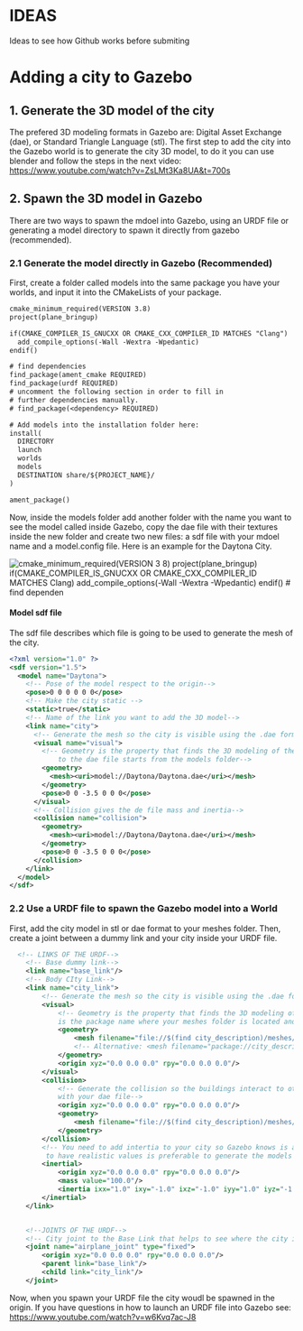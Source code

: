 # IDEAS
Ideas to see how Github works before submiting

# Adding a city to Gazebo
## 1. Generate the 3D model of the city
The prefered 3D modeling formats in Gazebo are: Digital Asset Exchange (dae), or Standard Triangle Language (stl). The first step to add the city into the Gazebo world is to generate the city 3D model, to do it you can use blender and follow the steps in the next video: https://www.youtube.com/watch?v=ZsLMt3Ka8UA&t=700s
## 2. Spawn the 3D model in Gazebo
There are two ways to spawn the mdoel into Gazebo, using an URDF file or generating a model directory to spawn it directly from gazebo (recommended).
### 2.1 Generate the model directly in Gazebo (Recommended)
First, create a folder called models into the same package you have your worlds, and input it into the CMakeLists of your package. 
```txt
cmake_minimum_required(VERSION 3.8)
project(plane_bringup)

if(CMAKE_COMPILER_IS_GNUCXX OR CMAKE_CXX_COMPILER_ID MATCHES "Clang")
  add_compile_options(-Wall -Wextra -Wpedantic)
endif()

# find dependencies
find_package(ament_cmake REQUIRED)
find_package(urdf REQUIRED)
# uncomment the following section in order to fill in
# further dependencies manually.
# find_package(<dependency> REQUIRED)

# Add models into the installation folder here:
install(
  DIRECTORY 
  launch 
  worlds
  models 
  DESTINATION share/${PROJECT_NAME}/
)

ament_package()

```
Now, inside the models folder add another folder with the name you want to see the model called inside Gazebo, copy the dae file with their textures inside the new folder and create two new files: a sdf file with your mdoel name and a model.config file. Here is an example for the Daytona City.

![cmake_minimum_required(VERSION 3 8) project(plane_bringup) if(CMAKE_COMPILER_IS_GNUCXX OR CMAKE_CXX_COMPILER_ID MATCHES Clang) add_compile_options(-Wall -Wextra -Wpedantic) endif() # find dependen](https://github.com/user-attachments/assets/fc85f568-716e-4353-9891-e6c63b56e4c0)

#### Model sdf file

The sdf file describes which file is going to be used to generate the mesh of the city.

```xml
<?xml version="1.0" ?>
<sdf version="1.5">
  <model name="Daytona">
    <!-- Pose of the model respect to the origin-->
    <pose>0 0 0 0 0 0</pose>
    <!-- Make the city static -->
    <static>true</static>
    <!-- Name of the link you want to add the 3D model-->
    <link name="city">
      <!-- Generate the mesh so the city is visible using the .dae format-->
      <visual name="visual">
        <!-- Geometry is the property that finds the 3D modeling of the city,where the path
            to the dae file starts from the models folder-->
        <geometry>
          <mesh><uri>model://Daytona/Daytona.dae</uri></mesh>
        </geometry>
        <pose>0 0 -3.5 0 0 0</pose>
      </visual>
      <!-- Collision gives the de file mass and inertia-->
      <collision name="collision">
        <geometry>
          <mesh><uri>model://Daytona/Daytona.dae</uri></mesh>
        </geometry>
        <pose>0 0 -3.5 0 0 0</pose>
      </collision>
    </link>
  </model>
</sdf>
```





### 2.2 Use a URDF file to spawn the Gazebo model into a World
First, add the city model in stl or dae format to your meshes folder. Then, create a joint between a dummy link and your city inside your URDF file. 
```xml
  <!-- LINKS OF THE URDF-->
    <!-- Base dummy link-->
    <link name="base_link"/>
    <!-- Body CIty Link-->
    <link name="city_link">
        <!-- Generate the mesh so the city is visible using the .dae format-->
        <visual>
            <!-- Geometry is the property that finds the 3D modeling of the city,where city_description 
            is the package name where your meshes folder is located and installed-->
            <geometry>
                <mesh filename="file://$(find city_description)/meshes/city.dae" scale="1 1 1"/> <!-- In case of .dae file-->
                <!-- Alternative: <mesh filename="package://city_description/meshes/city.stl" scale="1 1 1"/>-->
            </geometry>
            <origin xyz="0.0 0.0 0.0" rpy="0.0 0.0 0.0"/>
        </visual>
        <collision>
            <!-- Generate the collision so the buildings interact to other models int he simulation 
            with your dae file-->
            <origin xyz="0.0 0.0 0.0" rpy="0.0 0.0 0.0"/>
            <geometry>
                <mesh filename="file://$(find city_description)/meshes/city.dae" scale="0.5 0.5 0.5"/>
            </geometry>
        </collision>
        <!-- You need to add intertia to your city so Gazebo knows is a real object; however, if you want
         to have realistic values is preferable to generate the models directly into Gazebo-->
        <inertial>
            <origin xyz="0.0 0.0 0.0" rpy="0.0 0.0 0.0"/>
            <mass value="100.0"/>
            <inertia ixx="1.0" ixy="-1.0" ixz="-1.0" iyy="1.0" iyz="-1.0" izz="1.0"/>
        </inertial>
    </link>


    <!--JOINTS OF THE URDF-->
    <!-- City joint to the Base Link that helps to see where the city is located with respect to the origin-->
    <joint name="airplane_joint" type="fixed">
        <origin xyz="0.0 0.0 0.0" rpy="0.0 0.0 0.0"/>
        <parent link="base_link"/>
        <child link="city_link"/>
    </joint>
```
Now, when you spawn your URDF file the city woudl be spawned in the origin. If you have questions in how to launch an URDF file into Gazebo see: https://www.youtube.com/watch?v=w6Kvq7ac-J8
